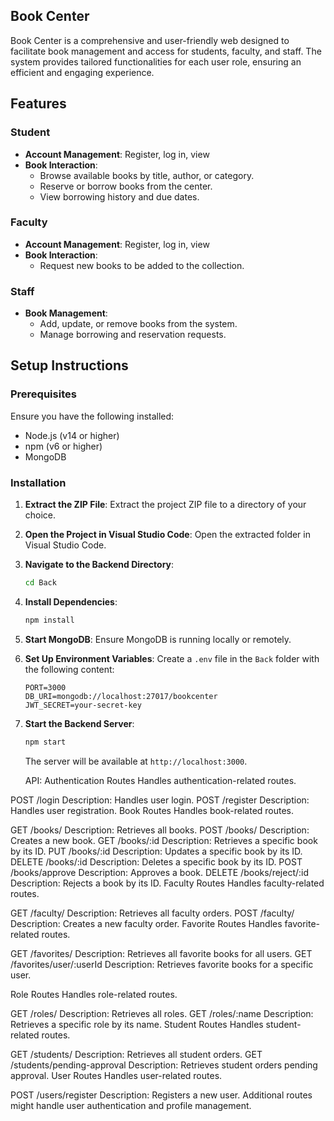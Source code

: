 
## Book Center

Book Center is a comprehensive and user-friendly web designed to facilitate book management and access for students, faculty, and staff. The system provides tailored functionalities for each user role, ensuring an efficient and engaging experience.

## Features

### Student

- **Account Management**: Register, log in, view
- **Book Interaction**:
  - Browse available books by title, author, or category.
  - Reserve or borrow books from the center.
  - View borrowing history and due dates.

### Faculty

- **Account Management**: Register, log in, view
- **Book Interaction**:
  - Request new books to be added to the collection.

### Staff

- **Book Management**:
  - Add, update, or remove books from the system.
  - Manage borrowing and reservation requests.

## Setup Instructions

### Prerequisites

Ensure you have the following installed:

- Node.js (v14 or higher)
- npm (v6 or higher)
- MongoDB

### Installation

1. **Extract the ZIP File**:
   Extract the project ZIP file to a directory of your choice.
2. **Open the Project in Visual Studio Code**:
   Open the extracted folder in Visual Studio Code.
3. **Navigate to the Backend Directory**:
   ```bash
   cd Back
   ```
4. **Install Dependencies**:
   ```bash
   npm install
   ```
5. **Start MongoDB**:
   Ensure MongoDB is running locally or remotely.
6. **Set Up Environment Variables**:
   Create a `.env` file in the `Back` folder with the following content:
   ```env
   PORT=3000
   DB_URI=mongodb://localhost:27017/bookcenter
   JWT_SECRET=your-secret-key
   ```
7. **Start the Backend Server**:
   ```bash
   npm start
   ```
   The server will be available at `http://localhost:3000`.


   API:
   Authentication Routes
Handles authentication-related routes.

POST /login
Description: Handles user login.
POST /register
Description: Handles user registration.
Book Routes
Handles book-related routes.

GET /books/
Description: Retrieves all books.
POST /books/
Description: Creates a new book.
GET /books/:id
Description: Retrieves a specific book by its ID.
PUT /books/:id
Description: Updates a specific book by its ID.
DELETE /books/:id
Description: Deletes a specific book by its ID.
POST /books/approve
Description: Approves a book.
DELETE /books/reject/:id
Description: Rejects a book by its ID.
Faculty Routes
Handles faculty-related routes.

GET /faculty/
Description: Retrieves all faculty orders.
POST /faculty/
Description: Creates a new faculty order.
Favorite Routes
Handles favorite-related routes.

GET /favorites/
Description: Retrieves all favorite books for all users.
GET /favorites/user/:userId
Description: Retrieves favorite books for a specific user.


Role Routes
Handles role-related routes.

GET /roles/
Description: Retrieves all roles.
GET /roles/:name
Description: Retrieves a specific role by its name.
Student Routes
Handles student-related routes.

GET /students/
Description: Retrieves all student orders.
GET /students/pending-approval
Description: Retrieves student orders pending approval.
User Routes
Handles user-related routes.

POST /users/register
Description: Registers a new user.
Additional routes might handle user authentication and profile management.
